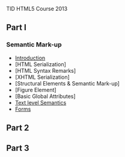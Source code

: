 TID HTML5 Course 2013

## Part I ##

### Semantic Mark-up ###

* [Introduction](http://codepen.io/tefdigital/pen/Jkwoh)
* [HTML Serialization]
* [HTML Syntax Remarks]
* [XHTML Serialization]
* [Structural Elements & Semantic Mark-up]
* [Figure Element]
* [Basic Global Attributes]
* [Text level Semantics](http://codepen.io/tefdigital/pen/bIApq)
* [Forms](http://codepen.io/tefdigital/pen/ixkFu)

## Part 2 ##

## Part 3 ##
